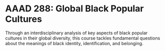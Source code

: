 # AAAD 288: Global Black Popular Cultures

Through an interdisciplinary analysis of key aspects of black popular cultures in their global diversity, this course tackles fundamental questions about the meanings of black identity, identification, and belonging.